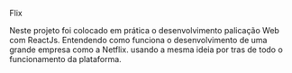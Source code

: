 Flix

Neste projeto foi colocado em prática o desenvolvimento palicação Web com ReactJs.
Entendendo como funciona o desenvolvimento de uma grande empresa como a Netflix.
usando a mesma ideia por tras de todo o funcionamento da plataforma.
